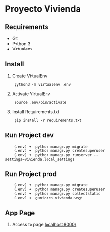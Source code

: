 # Proyecto Vivienda

## Requirements
* Git
* Python 3
* Virtualenv

## Install

1. Create VirtualEnv

        python3 -m virtualenv .env

1. Activate VirtualEnv

        source .env/bin/activate

1. Install Requirements.txt

        pip install -r requirements.txt

## Run Project dev

        (.env) ➜  python manage.py migrate
        (.env) ➜  python manage.py createsuperuser
        (.env) ➜  python manage.py runserver --settings=vivienda.local_settings

## Run Project prod

        (.env) ➜  python manage.py migrate
        (.env) ➜  python manage.py createsuperuser
        (.env) ➜  python manage.py collectstatic
        (.env) ➜  gunicorn vivienda.wsgi   

## App Page

1. Access to page [localhost:8000/](http://localhost:8000/)
